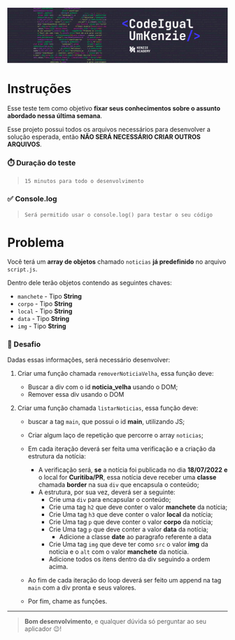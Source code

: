 ![>>> Abra esse README.md no modo de 'Preview' para melhor visualização <<<](assets/20220719_104823_CodeIgualUmKenzie.png)

# Instruções

Esse teste tem como objetivo **fixar seus conhecimentos sobre o assunto abordado nessa última semana**.

Esse projeto possui todos os arquivos necessários para desenvolver a solução esperada, então **NÃO SERÁ NECESSÁRIO CRIAR OUTROS ARQUIVOS**.

### ⏱️ Duração do teste

> `15 minutos para todo o desenvolvimento`

### ✅ Console.log

> `Será permitido usar o console.log() para testar o seu código`

# Problema

Você terá um **array de objetos** chamado `noticias` **já predefinido** no arquivo `script.js`.

Dentro dele terão objetos contendo as seguintes chaves:

- `manchete` - Tipo **String**
- `corpo` - Tipo **String**
- `local` - Tipo **String**
- `data` - Tipo **String**
- `img` - Tipo **String**

### 🎲 Desafio

Dadas essas informações, será necessário desenvolver:
1. Criar uma função chamada `removerNoticiaVelha`, essa função deve:
   - Buscar a div com o id **noticia_velha** usando o DOM;
   - Remover essa div usando o DOM

2. Criar uma função chamada `listarNoticias`, essa função deve:
   - buscar a tag `main`, que possui o id **main**, utilizando JS;
   - Criar algum laço de repetição que percorre o array `noticias`;
   - Em cada iteração deverá ser feita uma verificação e a criação da estrutura da notícia:
      - A verificação será, **se** a notícia foi publicada no dia **18/07/2022** **e** o local for **Curitiba/PR**, essa notícia deve receber uma **classe** chamada **border** na sua `div` que encapsula o conteúdo;
      - A estrutura, por sua vez, deverá ser a seguinte:
         - Crie uma `div` para encapsular o conteúdo;
         - Crie uma tag `h2` que deve conter o valor **manchete** da notícia;
         - Crie Uma tag `h3` que deve conter o valor **local** da notícia;
         - Crie Uma tag `p` que deve conter o valor **corpo** da notícia;
         - Crie Uma tag `p` que deve conter a valor **data** da notícia;
            - Adicione a classe **date** ao paragrafo referente a data
         - Crie Uma tag `img` que deve ter como `src` o valor **img** da noticia e o `alt` com o valor **manchete** da notícia.
         - Adicione todos os itens dentro da div seguindo a ordem acima.
       
   - Ao fim de cada iteração do loop deverá ser feito um append na tag `main` com a div pronta e seus valores.
   - Por fim, chame as funções.
   

---

> **Bom desenvolvimento**, e qualquer dúvida só perguntar ao seu aplicador 😉!
